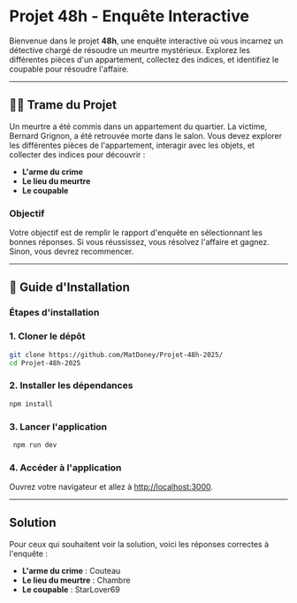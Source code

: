 # Projet 48h - Enquête Interactive

Bienvenue dans le projet **48h**, une enquête interactive où vous incarnez un détective chargé de résoudre un meurtre mystérieux. Explorez les différentes pièces d'un appartement, collectez des indices, et identifiez le coupable pour résoudre l'affaire.

---

## 🕵️‍♂️ Trame du Projet

Un meurtre a été commis dans un appartement du quartier. La victime, Bernard Grignon, a été retrouvée morte dans le salon. Vous devez explorer les différentes pièces de l'appartement, interagir avec les objets, et collecter des indices pour découvrir :

- **L'arme du crime**
- **Le lieu du meurtre**
- **Le coupable**

### Objectif

Votre objectif est de remplir le rapport d'enquête en sélectionnant les bonnes réponses. Si vous réussissez, vous résolvez l'affaire et gagnez. Sinon, vous devrez recommencer.

---

## 🚀 Guide d'Installation

### Étapes d'installation

### 1. **Cloner le dépôt**
   ``` bash
   git clone https://github.com/MatDoney/Projet-48h-2025/
   cd Projet-48h-2025
   ```
### 2. **Installer les dépendances**
   ```bash
   npm install
   ```
### 3. **Lancer l'application**
   ```bash
    npm run dev
```
### 4. **Accéder à l'application**
   Ouvrez votre navigateur et allez à [http://localhost:3000](http://localhost:3000).

---

## Solution
Pour ceux qui souhaitent voir la solution, voici les réponses correctes à l'enquête :
- **L'arme du crime** : Couteau
- **Le lieu du meurtre** : Chambre
- **Le coupable** : StarLover69